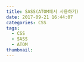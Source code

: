 ```yaml
---
title: SASS(ATOM에서 사용하기)
date: 2017-09-21 16:44:07
categories: CSS
tags:
  - CSS
  - SASS
  - ATOM
thumbnail:
---
```

